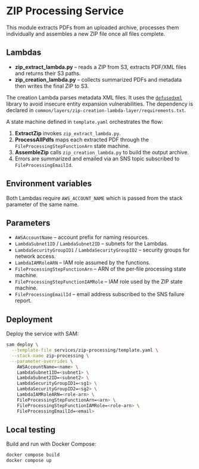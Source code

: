 # ZIP Processing Service

This module extracts PDFs from an uploaded archive, processes them individually and assembles a new ZIP file once all files complete.

## Lambdas

- **zip_extract_lambda.py** – reads a ZIP from S3, extracts PDF/XML files and returns their S3 paths.
- **zip_creation_lambda.py** – collects summarized PDFs and metadata then writes the final ZIP to S3.

The creation Lambda parses metadata XML files. It uses the
[`defusedxml`](https://github.com/tiran/defusedxml) library to avoid
insecure entity expansion vulnerabilities. The dependency is declared in
`common/layers/zip-creation-lambda-layer/requirements.txt`.

A state machine defined in `template.yaml` orchestrates the flow:
1. **ExtractZip** invokes `zip_extract_lambda.py`.
2. **ProcessAllPdfs** maps each extracted PDF through the `FileProcessingStepFunctionArn` state machine.
3. **AssembleZip** calls `zip_creation_lambda.py` to build the output archive.
4. Errors are summarized and emailed via an SNS topic subscribed to `FileProcessingEmailId`.

## Environment variables

Both Lambdas require `AWS_ACCOUNT_NAME` which is passed from the stack parameter of the same name.

## Parameters

- `AWSAccountName` – account prefix for naming resources.
- `LambdaSubnet1ID` / `LambdaSubnet2ID` – subnets for the Lambdas.
- `LambdaSecurityGroupID1` / `LambdaSecurityGroupID2` – security groups for network access.
- `LambdaIAMRoleARN` – IAM role assumed by the functions.
- `FileProcessingStepFunctionArn` – ARN of the per‑file processing state machine.
- `FileProcessingStepFunctionIAMRole` – IAM role used by the ZIP state machine.
- `FileProcessingEmailId` – email address subscribed to the SNS failure report.

## Deployment

Deploy the service with SAM:

```bash
sam deploy \
  --template-file services/zip-processing/template.yaml \
  --stack-name zip-processing \
  --parameter-overrides \
    AWSAccountName=<name> \
    LambdaSubnet1ID=<subnet1> \
    LambdaSubnet2ID=<subnet2> \
    LambdaSecurityGroupID1=<sg1> \
    LambdaSecurityGroupID2=<sg2> \
    LambdaIAMRoleARN=<role-arn> \
    FileProcessingStepFunctionArn=<arn> \
    FileProcessingStepFunctionIAMRole=<role-arn> \
    FileProcessingEmailId=<email>
```

## Local testing

Build and run with Docker Compose:

```bash
docker compose build
docker compose up
```
